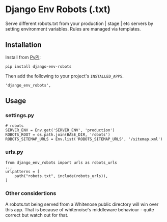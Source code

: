# Django Env Robots (.txt)

Serve different robots.txt from your production | stage | etc servers by setting environment variables. Rules are managed via templates.


## Installation

Install from [PyPI](https://pypi.org/project/django-env-robots/):

```
pip install django-env-robots
```

Then add the following to your project's `INSTALLED_APPS`.

```
'django_env_robots',
```

## Usage

### settings.py
```
# robots
SERVER_ENV = Env.get('SERVER_ENV', 'production')
ROBOTS_ROOT = os.path.join(BASE_DIR, 'robots')
ROBOTS_SITEMAP_URLS = Env.list('ROBOTS_SITEMAP_URLS', '/sitemap.xml')
```

### urls.py
```
from django_env_robots import urls as robots_urls
...
urlpatterns = [
    path("robots.txt", include(robots_urls)),
]
```
### Other considertions

A robots.txt being served from a Whitenose public directory will win over this app. That is because of whitenoise's middleware behaviour - quite correct but watch out for that.

